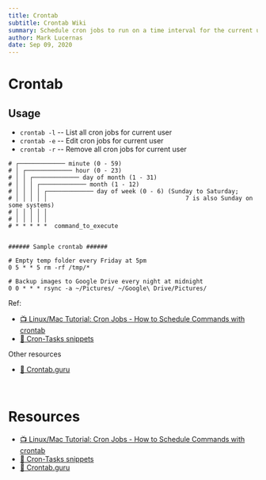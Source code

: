 ```yaml
---
title: Crontab
subtitle: Crontab Wiki
summary: Schedule cron jobs to run on a time interval for the current user.
author: Mark Lucernas
date: Sep 09, 2020
---
```



# Crontab

## Usage

- `crontab -l` -- List all cron jobs for current user
- `crontab -e` -- Edit cron jobs for current user
- `crontab -r` -- Remove all cron jobs for current user

```
# ┌───────────── minute (0 - 59)
# │ ┌───────────── hour (0 - 23)
# │ │ ┌───────────── day of month (1 - 31)
# │ │ │ ┌───────────── month (1 - 12)
# │ │ │ │ ┌───────────── day of week (0 - 6) (Sunday to Saturday;
# │ │ │ │ │                                       7 is also Sunday on some systems)
# │ │ │ │ │
# │ │ │ │ │
# * * * * *  command_to_execute


###### Sample crontab ######

# Empty temp folder every Friday at 5pm
0 5 * * 5 rm -rf /tmp/*

# Backup images to Google Drive every night at midnight
0 0 * * * rsync -a ~/Pictures/ ~/Google\ Drive/Pictures/
```

Ref:

- [📺 Linux/Mac Tutorial: Cron Jobs - How to Schedule Commands with crontab](https://www.youtube.com/watch?v=QZJ1drMQz1A)
- [📄 Cron-Tasks snippets](https://github.com/CoreyMSchafer/code_snippets/blob/master/Cron-Tasks/snippets.txt)

Other resources

- [📄 Crontab.guru](https://crontab.guru/)


<br>

# Resources

- [📺 Linux/Mac Tutorial: Cron Jobs - How to Schedule Commands with crontab](https://www.youtube.com/watch?v=QZJ1drMQz1A)
- [📄 Cron-Tasks snippets](https://github.com/CoreyMSchafer/code_snippets/blob/master/Cron-Tasks/snippets.txt)
- [📄 Crontab.guru](https://crontab.guru/)

